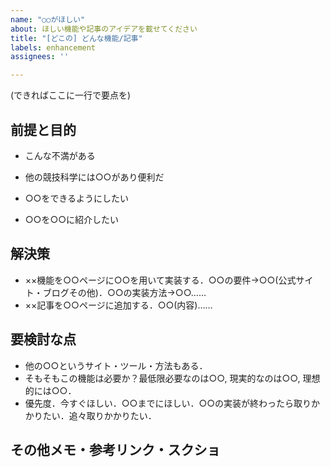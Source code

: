 ```yaml
---
name: "○○がほしい"
about: ほしい機能や記事のアイデアを載せてください
title: "[どこの] どんな機能/記事"
labels: enhancement
assignees: ''

---
```


(できればここに一行で要点を)

## 前提と目的

- こんな不満がある
- 他の競技科学には○○があり便利だ

- ○○をできるようにしたい
- ○○を○○に紹介したい

## 解決策

- ××機能を○○ページに○○を用いて実装する．○○の要件→○○(公式サイト・ブログその他)．○○の実装方法→○○……
- ××記事を○○ページに追加する．○○(内容)……

## 要検討な点

- 他の○○というサイト・ツール・方法もある．
- そもそもこの機能は必要か？最低限必要なのは○○, 現実的なのは○○, 理想的には○○．
- 優先度．今すぐほしい．○○までにほしい．○○の実装が終わったら取りかかりたい．追々取りかかりたい．

## その他メモ・参考リンク・スクショ

